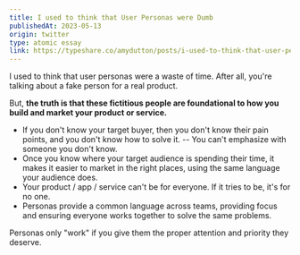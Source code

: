 ```yaml
---
title: I used to think that User Personas were Dumb
publishedAt: 2023-05-13
origin: twitter
type: atomic essay
link: https://typeshare.co/amydutton/posts/i-used-to-think-that-user-personas-were-dumb
---
```


I used to think that user personas were a waste of time. After all, you're talking about a fake person for a real product.

But, **the truth is that these fictitious people are foundational to how you build and market your product or service.**

- If you don't know your target buyer, then you don't know their pain points, and you don't know how to solve it. -- You can't emphasize with someone you don't know.
- Once you know where your target audience is spending their time, it makes it easier to market in the right places, using the same language your audience does.
- Your product / app / service can't be for everyone. If it tries to be, it's for no one.
- Personas provide a common language across teams, providing focus and ensuring everyone works together to solve the same problems.

Personas only "work" if you give them the proper attention and priority they deserve.
